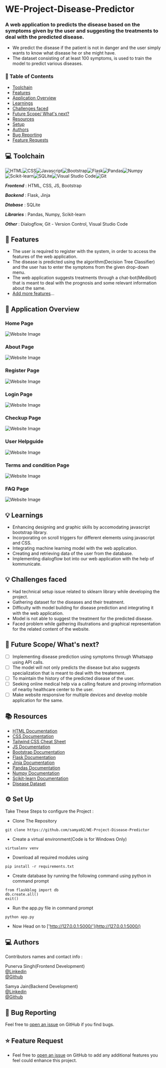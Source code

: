 # WE-Project-Disease-Predictor
### A web application to predicts the disease based on the symptoms given by the user and suggesting the treatments to deal with the predicted disease.
* We predict the disease if the patient is not in danger and the user simply wants to know what disease he or she might have.
* The dataset consisting of at least 100 symptoms, is used to train the model to predict various diseases.

### 📌 Table of Contents
* [Toolchain](#toolchain)
* [Features](#features)
* [Application Overview](#overview)
* [Learnings](#learning)
* [Challenges faced](#challenges)
* [Future Scope/ What's next?](#scope)
* [Resources](#resources)
* [Setup](#setup)
* [Authors](#authors)
* [Bug Reporting](#bug)
* [Feature Requests](#feature-request)


<a id="toolchain"></a>
## 💻 Toolchain

<img alt="HTML" src="https://img.shields.io/badge/html5-%23E34F26.svg?style=for-the-badge&logo=html5&logoColor=white"/><img alt="CSS" src="https://img.shields.io/badge/css3-%231572B6.svg?style=for-the-badge&logo=css3&logoColor=white"/><img alt="Javascript" src="https://img.shields.io/badge/javascript-%23323330.svg?style=for-the-badge&logo=javascript&logoColor=%23F7DF1E"/><img alt="Bootstrap" src="https://img.shields.io/badge/bootstrap-%23563D7C.svg?style=for-the-badge&logo=bootstrap&logoColor=white"/><img alt="Flask" src="https://img.shields.io/badge/flask-%23000.svg?style=for-the-badge&logo=flask&logoColor=white"/><img alt="Pandas" src="https://img.shields.io/badge/pandas-%23150458.svg?style=for-the-badge&logo=pandas&logoColor=white" /><img alt="Numpy" src="https://img.shields.io/badge/numpy-%23013243.svg?style=for-the-badge&logo=numpy&logoColor=white" /><img alt="Scikit-learn" src="https://img.shields.io/badge/scikit--learn-%23F7931E.svg?style=for-the-badge&logo=scikit-learn&logoColor=white" /><img alt="SQLite" src="https://img.shields.io/badge/sqlite-%2307405e.svg?style=for-the-badge&logo=sqlite&logoColor=white" /><img alt="Visual Studio Code" src="https://img.shields.io/badge/VisualStudioCode-0078d7.svg?style=for-the-badge&logo=visual-studio-code&logoColor=white"/><img alt="Git" src="https://img.shields.io/badge/git-%23F05033.svg?style=for-the-badge&logo=git&logoColor=white"/>

***Frontend*** : HTML, CSS, JS, Bootstrap

***Backend*** : Flask, Jinja

***Dtabase*** : SQLite

***Libraries*** : Pandas, Numpy, Scikit-learn

***Other*** : Dialogflow, Git - Version Control, Visual Studio Code


<a id="features"></a>
## 🚀 Features
- The user is required to register with the system, in order to access the features of the web application.
- The disease is predicted using the algorithm(Decision Tree Classifier) and the user has to enter the symptoms from the given drop-down menu.
- The web application suggests treatments through a chat-bot(Medibot) that is meant to deal with the prognosis and some relevant information about the same.
- [Add more features](#feature-request)...

<a id="overview"></a>
## 📖 Application Overview
### Home Page
![Website Image](flaskblog/static/img/main.png?raw=true "Title")
### About Page 
![Website Image](flaskblog/static/img/about.png?raw=true "Title")
### Register Page 
![Website Image](flaskblog/static/img/register.png?raw=true "Title")
### Login Page
![Website Image](flaskblog/static/img/login.png?raw=true "Title")
### Checkup Page 
![Website Image](flaskblog/static/img/checkup.png?raw=true "Title")
### User Helpguide
![Website Image](flaskblog/static/img/guide.png?raw=true "Title")
### Terms and condition Page 
![Website Image](flaskblog/static/img/terms.png?raw=true "Title")
### FAQ Page 
![Website Image](flaskblog/static/img/faq.png?raw=true "Title")

<a id="learning"></a>
## 💡 Learnings
- Enhancing designing and graphic skills by accomodating javascript bootstrap library.
- Incorporating on scroll triggers for different elements using javascript and CSS.
- Integrating machine learning model with the web application.
- Creating and retrieving data of the user from the database.
- Implementing dialogflow bot into our web application with the help of kommunicate.

<a id="challenges"></a>
## 💡 Challenges faced
- Had technical setup issue related to sklearn library while developing the project.
- Gathering dataset for the diseases and their treatment.
- Diﬀiculty with model building for disease prediction and integrating it with the web application.
- Model is not able to suggest the treatment for the predicted disease.
- Faced problem while gathering illsutrations and graphical representation for the related content of the website.

<a id="scope"></a>
## 🚧 Future Scope/ What's next?

- [ ] Implementing disease prediction using symptoms through Whatsapp using API calls.
- [ ] The model will not only predicts the disease but also suggests specialization that is meant to deal with the treatement.
- [ ] To maintain the history of the predicted disease of the user.
- [ ] Seeking online medical help via a calling feature and proving information of nearby healthcare center to the user.
- [ ] Make website responsive for multiple devices and develop mobile application for the same.

<a id="resources"></a>
## 📚 Resources

- [HTML Documentation](https://developer.mozilla.org/en-US/docs/Web/HTML)
- [CSS Documentation](https://developer.mozilla.org/en-US/docs/Web/CSS)
- [Tailwind CSS Cheat Sheet](https://nerdcave.com/tailwind-cheat-sheet)
- [JS Documentation](https://developer.mozilla.org/en-US/docs/Web/JavaScript)
- [Bootstrap Documentation](https://getbootstrap.com/docs/4.1/getting-started/introduction/)
- [Flask Documentation](https://flask.palletsprojects.com/en/2.0.x/)
- [Jinja Documentation](https://jinja.palletsprojects.com/en/3.0.x/)
- [Pandas Documentation](https://pandas.pydata.org/docs/)
- [Numpy Documentation](https://numpy.org/doc/)
- [Scikit-learn Documentation](https://scikit-learn.org/stable/)
- [Disease Dataset]()


<a id="setup"></a>
## ⚙️ Set Up

Take These Steps to configure the Project :

* Clone The Repository
```
git clone https://github.com/samya02/WE-Project-Disease-Predictor
```

* Create a virtual environment(Code is for Windows Only)
```
virtualenv venv 
```

* Download all required modules using
```
pip install -r requirements.txt
```

* Create database by running the following command using python in command prompt
```
from flaskblog import db
db.create.all()
exit()
```

*  Run the app.py file in command prompt 
```
python app.py
```
* Now Head on to ['http://127.0.0.1:5000/'](http://127.0.0.1:5000/)


<a id="authors"></a>
## 💻 Authors

Contributors names and contact info :

Punerva Singh(Frontend Development)<br> 
[@Linkedin](https://www.linkedin.com/in/punerva-singh-958305204)
<br>
[@Github](https://github.com/punervasingh)
<br>

Samya Jain(Backend Development)<br>
[@Linkedin](https://www.linkedin.com/in/samya-jain-a68443204)
<br>
[@Github](https://github.com/samya02)
<br>



<a id="bug"></a>
## 🐛 Bug Reporting
Feel free to [open an issue](https://github.com/samya02/WE-Project-Disease-Predictor/issues) on GitHub if you find bugs.

<a id="feature-request"></a>
## ⭐ Feature Request
- Feel free to [open an issue](https://github.com/samya02/WE-Project-Disease-Predictor/issues) on GitHub to add any additional features you feel could enhance this project.  

